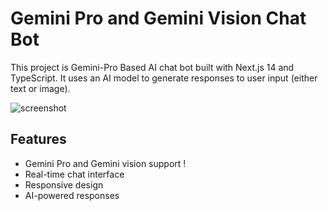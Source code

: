 # Gemini Pro and Gemini Vision Chat Bot

This project is Gemini-Pro Based AI chat bot built with Next.js 14 and TypeScript. It uses an AI model to generate responses to user input (either text or image).

![screenshot](https://imgur.com/v3eOec8.png)

## Features

- Gemini Pro and Gemini vision support !
- Real-time chat interface
- Responsive design
- AI-powered responses



